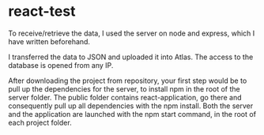 # react-test
To receive/retrieve the data, I used the server on node and express, which I have written beforehand.

I transferred the data to JSON and uploaded it into Atlas.
The access to the database is opened from any IP. 

After downloading the project from repository, your first step would be to pull up 
the dependencies for the server, to install npm in the root of the server folder. 
The public folder contains react-application, go there and consequently pull up all dependencies
with the npm install. Both the server and the application are launched with the npm start command, in the root of each project folder.
